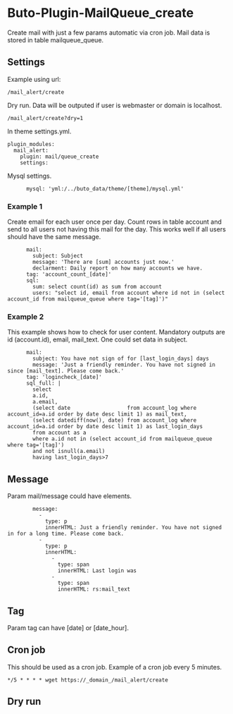 # Buto-Plugin-MailQueue_create
Create mail with just a few params automatic via cron job.
Mail data is stored in table mailqueue_queue.

## Settings
Example using url:
```
/mail_alert/create
```
Dry run.
Data will be outputed if user is webmaster or domain is localhost.
```
/mail_alert/create?dry=1
```
In theme settings.yml.
```
plugin_modules:
  mail_alert:
    plugin: mail/queue_create
    settings:
```
Mysql settings.
```
      mysql: 'yml:/../buto_data/theme/[theme]/mysql.yml'
```

### Example 1
Create email for each user once per day.
Count rows in table account and send to all users not having this mail for the day.
This works well if all users should have the same message.
```
      mail:
        subject: Subject
        message: 'There are [sum] accounts just now.'
        declarment: Daily report on how many accounts we have.
      tag: 'account_count_[date]'
      sql:
        sum: select count(id) as sum from account
        users: "select id, email from account where id not in (select account_id from mailqueue_queue where tag='[tag]')"
```
### Example 2
This example shows how to check for user content. 
Mandatory outputs are id (account.id), email, mail_text.
One could set data in subject.
```
      mail:
        subject: You have not sign of for [last_login_days] days
        message: 'Just a friendly reminder. You have not signed in since [mail_text]. Please come back.'
      tag: 'logincheck_[date]'
      sql_full: |
        select 
        a.id,
        a.email,
        (select date                  from account_log where account_id=a.id order by date desc limit 1) as mail_text,
        (select datediff(now(), date) from account_log where account_id=a.id order by date desc limit 1) as last_login_days
        from account as a
        where a.id not in (select account_id from mailqueue_queue where tag='[tag]')
        and not isnull(a.email)
        having last_login_days>7
```

## Message
Param mail/message could have elements.
```
        message:
          -
            type: p
            innerHTML: Just a friendly reminder. You have not signed in for a long time. Please come back.
          -
            type: p
            innerHTML:
              -
                type: span
                innerHTML: Last login was
              -
                type: span
                innerHTML: rs:mail_text
```

## Tag
Param tag can have [date] or [date_hour].

## Cron job
This should be used as a cron job.
Example of a cron job every 5 minutes.
````
*/5 * * * * wget https://_domain_/mail_alert/create
````

## Dry run
